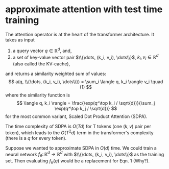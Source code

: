 # approximate attention with test time training

The attention operator is at the heart of the transformer architecture.
It takes as input
1. a query vector $q \in \mathbb{R}^d$, and,
2. a set of key-value vector pair $\\{\dots, (k_i, v_i), \dots\\}$,
$k_i, v_i \in \mathbb{R}^d$ (also called the KV-cache),

and returns a similarity weighted sum of values:
$$
a(q, \\{\dots, (k_i, v_i), \dots\\}) = \sum_i \langle q, k_i \rangle v_i \quad (1)
$$
where the similarity function is
$$
\langle q, k_i \rangle = \frac{\exp(q^\top k_i / \sqrt{d})}{\sum_j \exp(q^\top k_j / \sqrt{d})}
$$
for the most common variant, Scaled Dot Product Attention (SDPA).

The time complexity of SDPA is $O(Td)$ for T tokens
(one $(k, v)$ pair per token),
which leads to the $O(T^2d)$ term in the transformer's complexity
(there is a $q$ for every token).

Suppose we wanted to approximate SDPA in $O(d)$ time.
We could train a neural network $f_\theta \colon \mathbb{R}^d \to \mathbb{R}^d$ with
$\\{\dots, (k_i, v_i), \dots\\}$ as the training set.
Then evaluating $f_\theta(q)$ would be a replacement for Eqn. 1 (Why?).



